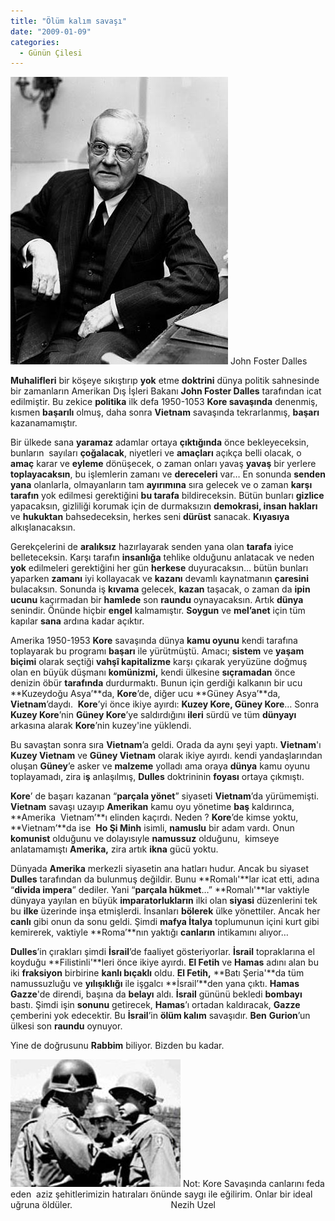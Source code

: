 ```yaml
---
title: "Ölüm kalım savaşı"
date: "2009-01-09"
categories: 
  - Günün Çilesi
---
```


[![1952dulles.jpg](../uploads/2009/01/1952dulles.jpg)](../uploads/2009/01/1952dulles.jpg "1952dulles.jpg") John Foster Dalles

**Muhalifleri** bir köşeye sıkıştırıp **yok** etme **doktrini** dünya politik sahnesinde bir zamanların Amerikan Dış İşleri Bakanı **John Foster Dalles** tarafından icat edilmiştir. Bu zekice **politika** ilk defa 1950-1053 **Kore savaşında** denenmiş, kısmen **başarılı** olmuş, daha sonra **Vietnam** savaşında tekrarlanmış, **başarı** kazanamamıştır.

Bir ülkede sana **yaramaz** adamlar ortaya **çıktığında** önce bekleyeceksin, bunların  sayıları **çoğalacak**, niyetleri ve **amaçları** açıkça belli olacak, o **amaç** karar ve **eyleme** dönüşecek, o zaman onları yavaş **yavaş** bir yerlere **toplayacaksın**, bu işlemlerin zamanı ve **dereceleri** var… En sonunda **senden yana** olanlarla, olmayanların tam **ayırımına** sıra gelecek ve o zaman **karşı tarafın** yok edilmesi gerektiğini **bu tarafa** bildireceksin. Bütün bunları **gizlice** yapacaksın, gizliliği korumak için de durmaksızın **demokrasi, insan hakları** ve **hukuktan** bahsedeceksin, herkes seni **dürüst** sanacak. **Kıyasıya** alkışlanacaksın.

Gerekçelerini de **aralıksız** hazırlayarak senden yana olan **tarafa** iyice belleteceksin. Karşı tarafın **insanlığa** tehlike olduğunu anlatacak ve neden **yok** edilmeleri gerektiğini her gün **herkese** duyuracaksın… bütün bunları yaparken **zamanı** iyi kollayacak ve **kazanı** devamlı kaynatmanın **çaresini** bulacaksın. Sonunda iş **kıvama** gelecek, **kazan** taşacak, o zaman da **ipin ucunu** kaçırmadan bir **hamlede** son **raundu** oynayacaksın. Artık **dünya** senindir. Önünde hiçbir **engel** kalmamıştır. **Soygun** ve **mel’anet** için tüm kapılar **sana** ardına kadar açıktır.

Amerika 1950-1953 **Kore** savaşında dünya **kamu oyunu** kendi tarafına toplayarak bu programı **başarı** ile yürütmüştü. Amacı; **sistem** ve **yaşam biçimi** olarak seçtiği **vahşî kapitalizme** karşı çıkarak yeryüzüne doğmuş olan en büyük düşmanı **komünizmi,** kendi ülkesine **sıçramadan** önce denizin öbür **tarafında** durdurmaktı. Bunun için gerdiği kalkanın bir ucu **Kuzeydoğu Asya’**da, **Kore**’de, diğer ucu **Güney Asya’**da, **Vietnam**’daydı.  **Kore**’yi önce ikiye ayırdı: **Kuzey Kore, Güney Kore**… Sonra **Kuzey Kore**’nin **Güney Kore**’ye saldırdığını **ileri** sürdü ve tüm **dünyayı** arkasına alarak **Kore**’nin kuzey'ine yüklendi.

Bu savaştan sonra sıra **Vietnam**’a geldi. Orada da aynı şeyi yaptı. **Vietnam**'ı **Kuzey Vietnam** ve **Güney Vietnam** olarak ikiye ayırdı. kendi yandaşlarından oluşan **Güney**’e asker ve **malzeme** yolladı ama oraya **dünya** kamu oyunu toplayamadı, zira i**ş** anlaşılmış, **Dulles** doktrininin **foyası** ortaya çıkmıştı.

**Kore**’ de başarı kazanan “**parçala yönet**” siyaseti **Vietnam**’da yürümemişti. **Vietnam** savaşı uzayıp **Amerikan** kamu oyu yönetime **baş** kaldırınca, **Amerika  Vietnam’**ı elinden kaçırdı. Neden ? **Kore**’de kimse yoktu, **Vietnam’**da ise  **Ho Şi Minh** isimli, **namuslu** bir adam vardı. Onun **komunist** olduğunu ve dolayısıyle **namussuz** olduğunu,  kimseye anlatamamıştı **Amerika,** zira artık **ikna** gücü yoktu.

Dünyada **Amerika** merkezli siyasetin ana hatları hudur. Ancak bu siyaset **Dulles** tarafından da bulunmuş değildir. Bunu **Romalı'**lar icat etti, adına “**divida impera**” dediler. Yani “**parçala hükmet**…” **Romalı'**lar vaktiyle dünyaya yayılan en büyük **imparatorlukların** ilki olan **siyasi** düzenlerini tek bu **ilke** üzerinde inşa etmişlerdi. İnsanları **bölerek** ülke yönettiler. Ancak her **canlı** gibi onun da sonu geldi. Şimdi **mafya İtalya** toplumunun içini kurt gibi kemirerek, vaktiyle **Roma’**nın yaktığı **canların** intikamını alıyor…

**Dulles**’in çırakları şimdi **İsrail**’de faaliyet gösteriyorlar. **İsrail** topraklarına el koyduğu **Filistinli'**leri önce ikiye ayırdı. **El Fetih** ve **Hamas** adını alan bu iki **fraksiyon** birbirine **kanlı bıçaklı** oldu. **El Fetih,** **Batı Şeria'**da tüm namussuzluğu ve **yılışıklığı** ile işgalcı **İsrail’**den yana çıktı. **Hamas** **Gazze**'de direndi, başına da **belayı** aldı. **İsrail** gününü bekledi **bombayı** bastı. Şimdi işin **sonunu** getirecek, **Hamas**’ı ortadan kaldıracak, **Gazze** çemberini yok edecektir. Bu **İsrail**’in **ölüm kalım** savaşıdır. **Ben** **Gurion**’un ülkesi son **raundu** oynuyor.

Yine de doğrusunu **Rabbim** biliyor. Bizden bu kadar.

[![42345.jpg](../uploads/2009/01/42345.jpg)](../uploads/2009/01/42345.jpg "42345.jpg") Not: Kore Savaşında canlarını feda eden  aziz şehitlerimizin hatıraları önünde saygı ile eğilirim. Onlar bir ideal uğruna öldüler.                                        Nezih Uzel 

[](../uploads/2009/01/42345.jpg "42345.jpg")
